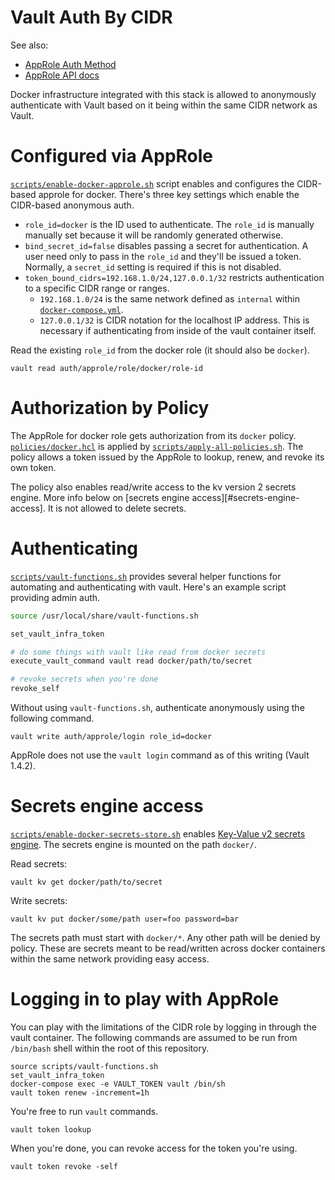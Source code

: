 # Vault Auth By CIDR

See also:

* [AppRole Auth Method][approle]
* [AppRole API docs][approle-api]

Docker infrastructure integrated with this stack is allowed to anonymously
authenticate with Vault based on it being within the same CIDR network as Vault.

# Configured via AppRole

[`scripts/enable-docker-approle.sh`][enable-docker-approle.sh] script enables
and configures the CIDR-based approle for docker.  There's three key settings
which enable the CIDR-based anonymous auth.

- `role_id=docker` is the ID used to authenticate.  The `role_id` is manually
  manually set because it will be randomly generated otherwise.
- `bind_secret_id=false` disables passing a secret for authentication.  A user
  need only to pass in the `role_id` and they'll be issued a token.  Normally, a
  `secret_id` setting is required if this is not disabled.
- `token_bound_cidrs=192.168.1.0/24,127.0.0.1/32` restricts authentication to a
  specific CIDR range or ranges.
  - `192.168.1.0/24` is the same network defined as `internal` within
    [`docker-compose.yml`][compose].
  - `127.0.0.1/32` is CIDR notation for the localhost IP address.  This is
    necessary if authenticating from inside of the vault container itself.

Read the existing `role_id` from the docker role (it should also be `docker`).

    vault read auth/approle/role/docker/role-id

# Authorization by Policy

The AppRole for docker role gets authorization from its `docker` policy.
[`policies/docker.hcl`][docker.hcl] is applied by
[`scripts/apply-all-policies.sh`][apply-all-policies.sh].  The policy allows a
token issued by the AppRole to lookup, renew, and revoke its own token.

The policy also enables read/write access to the kv version 2 secrets engine.
More info below on [secrets engine access][#secrets-engine-access].  It is not
allowed to delete secrets.

# Authenticating

[`scripts/vault-functions.sh`][vault-functions.sh] provides several helper
functions for automating and authenticating with vault.  Here's an example
script providing admin auth.

```bash
source /usr/local/share/vault-functions.sh

set_vault_infra_token

# do some things with vault like read from docker secrets
execute_vault_command vault read docker/path/to/secret

# revoke secrets when you're done
revoke_self
```

Without using `vault-functions.sh`, authenticate anonymously using the following
command.

    vault write auth/approle/login role_id=docker

AppRole does not use the `vault login` command as of this writing (Vault 1.4.2).

# Secrets engine access

[`scripts/enable-docker-secrets-store.sh`][enable-docker-secrets-store.sh]
enables [Key-Value v2 secrets engine][kv-v2].  The secrets engine is mounted on
the path `docker/`.

Read secrets:

    vault kv get docker/path/to/secret

Write secrets:

    vault kv put docker/some/path user=foo password=bar

The secrets path must start with `docker/*`.  Any other path will be denied by
policy.  These are secrets meant to be read/written across docker containers
within the same network providing easy access.

# Logging in to play with AppRole

You can play with the limitations of the CIDR role by logging in through the
vault container.  The following commands are assumed to be run from `/bin/bash`
shell within the root of this repository.

    source scripts/vault-functions.sh
    set_vault_infra_token
    docker-compose exec -e VAULT_TOKEN vault /bin/sh
    vault token renew -increment=1h

You're free to run `vault` commands.

    vault token lookup

When you're done, you can revoke access for the token you're using.

    vault token revoke -self

[apply-all-policies.sh]: ../scripts/apply-all-policies.sh
[approle-api]: https://www.vaultproject.io/api-docs/auth/approle
[approle]: https://www.vaultproject.io/docs/auth/approle
[compose]: ../docker-compose.yml
[docker.hcl]: ../policies/docker.hcl
[enable-docker-approle.sh]: ../scripts/enable-docker-approle.sh
[enable-docker-secrets-store.sh]: ../scripts/enable-docker-secrets-store.sh
[kv-v2]: https://www.vaultproject.io/docs/secrets/kv/kv-v2
[vault-functions.sh]: ../scripts/vault-functions.sh
